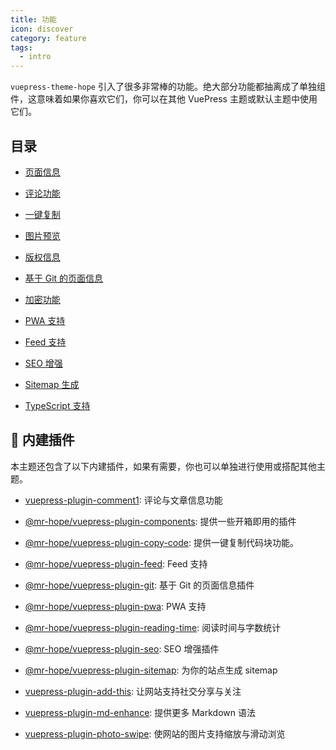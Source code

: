 ```yaml
---
title: 功能
icon: discover
category: feature
tags:
  - intro
---
```


`vuepress-theme-hope` 引入了很多非常棒的功能。绝大部分功能都抽离成了单独组件，这意味着如果你喜欢它们，你可以在其他 VuePress 主题或默认主题中使用它们。

## 目录

- [页面信息](page-info.md)

- [评论功能](comment.md)

- [一键复制](copy-code.md)

- [图片预览](photo-swipe.md)

- [版权信息](copyright.md)

- [基于 Git 的页面信息](git.md)

- [加密功能](encrypt.md)

- [PWA 支持](pwa.md)

- [Feed 支持](feed.md)

- [SEO 增强](seo.md)

- [Sitemap 生成](sitemap.md)

- [TypeScript 支持](typescript.md)

## 🧩 内建插件

本主题还包含了以下内建插件，如果有需要，你也可以单独进行使用或搭配其他主题。

- [vuepress-plugin-comment1][comment]: 评论与文章信息功能

- [@mr-hope/vuepress-plugin-components][components]: 提供一些开箱即用的插件

- [@mr-hope/vuepress-plugin-copy-code][copy-code]: 提供一键复制代码块功能。

- [@mr-hope/vuepress-plugin-feed][feed]: Feed 支持

- [@mr-hope/vuepress-plugin-git][git]: 基于 Git 的页面信息插件

- [@mr-hope/vuepress-plugin-pwa][pwa]: PWA 支持

- [@mr-hope/vuepress-plugin-reading-time][reading-time]: 阅读时间与字数统计

- [@mr-hope/vuepress-plugin-seo][seo]: SEO 增强插件

- [@mr-hope/vuepress-plugin-sitemap][sitemap]: 为你的站点生成 sitemap

- [vuepress-plugin-add-this][add-this]: 让网站支持社交分享与关注

- [vuepress-plugin-md-enhance][md-enhance]: 提供更多 Markdown 语法

- [vuepress-plugin-photo-swipe][photo-swipe]: 使网站的图片支持缩放与滑动浏览

[add-this]: https://vuepress-theme-hope.github.io/v1/add-this/zh/
[comment]: https://vuepress-theme-hope.github.io/v1/comment/zh/
[components]: https://vuepress-theme-hope.github.io/v1/components/zh/
[copy-code]: https://vuepress-theme-hope.github.io/v1/copy-code/zh/
[feed]: https://vuepress-theme-hope.github.io/v1/feed/zh/
[git]: https://vuepress-theme-hope.github.io/v1/git/zh/
[md-enhance]: https://vuepress-theme-hope.github.io/v1/md-enhance/zh/
[photo-swipe]: https://vuepress-theme-hope.github.io/v1/photo-swipe/zh/
[pwa]: https://vuepress-theme-hope.github.io/v1/pwa/zh/
[reading-time]: https://vuepress-theme-hope.github.io/v1/reading-time/zh/
[seo]: https://vuepress-theme-hope.github.io/v1/seo/zh/
[sitemap]: https://vuepress-theme-hope.github.io/v1/sitemap/zh/
